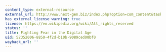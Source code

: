 ```yaml
---
content_type: external-resource
external_url: http://www.next-gen.biz/index.php?option=com_content&task=view&id=1969&Itemid=35
has_external_license_warning: true
license: https://en.wikipedia.org/wiki/All_rights_reserved
status: ''
title: Fighting Fear in the Digital Age
uid: 52352006-8850-4f2d-b10b-9089ced00bf0
wayback_url: ''
---
```


